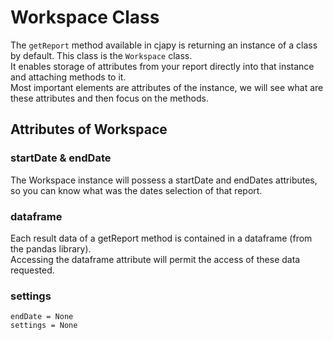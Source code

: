 # Workspace Class

The `getReport` method available in cjapy is returning an instance of a class by default. This class is the `Workspace` class.\
It enables storage of attributes from your report directly into that instance and attaching methods to it.\
Most important elements are attributes of the instance, we will see what are these attributes and then focus on the methods.

## Attributes of Workspace

### startDate  & endDate

The Workspace instance will possess a startDate and endDates attributes, so you can know what was the dates selection of that report.

### dataframe

Each result data of a getReport method is contained in a dataframe (from the pandas library).\
Accessing the dataframe attribute will permit the access of these data requested.

### 

### settings
    endDate = None
    settings = None